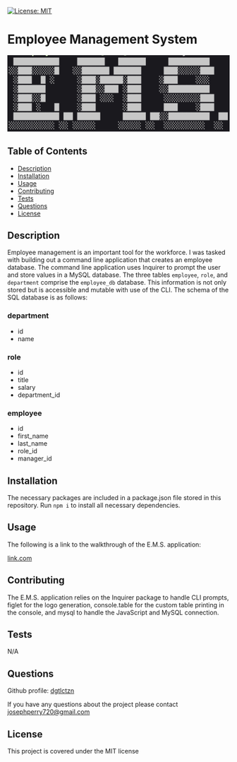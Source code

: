 [![License: MIT](https://img.shields.io/badge/License-MIT-yellow.svg)](https://opensource.org/licenses/MIT)
  # Employee Management System

  ![e.m.s.](./images/ems-pic.png)

  ## Table of Contents
  * [Description](#description)
  * [Installation](#installation)
  * [Usage](#usage)
  * [Contributing](#contributing)
  * [Tests](#tests)
  * [Questions](#questions)
  * [License](#license)

  ## Description
  Employee management is an important tool for the workforce. I was tasked with building out a command line application that creates an employee database. The command line application uses Inquirer to prompt the user and store values in a MySQL database. The three tables `employee`, `role`, and `department` comprise the `employee_db` database. This information is not only stored but is accessible and mutable with use of the CLI. The schema of the SQL database is as follows: 

  ### department
  * id
  * name

  ### role
  * id
  * title
  * salary
  * department_id

  ### employee
  * id
  * first_name
  * last_name
  * role_id
  * manager_id

  ## Installation
  The necessary packages are included in a package.json file stored in this repository. Run `npm i` to install all necessary dependencies.
  ## Usage
  The following is a link to the walkthrough of the E.M.S. application:
  
  [link.com](screencastify)
  ## Contributing
  The E.M.S. application relies on the Inquirer package to handle CLI prompts, figlet for the logo generation, console.table for the custom table printing in the console, and mysql to handle the JavaScript and MySQL connection.
  ## Tests
  N/A
  ## Questions
  Github profile: [dgtlctzn](https://github.com/dgtlctzn)
  
  If you have any questions about the project please contact josephperry720@gmail.com
  ## License
  This project is covered under the MIT license
